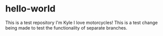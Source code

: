 # hello-world
This is a test repository
I'm Kyle I love motorcycles! 
This is a test change being made to test the functionality of separate branches.
